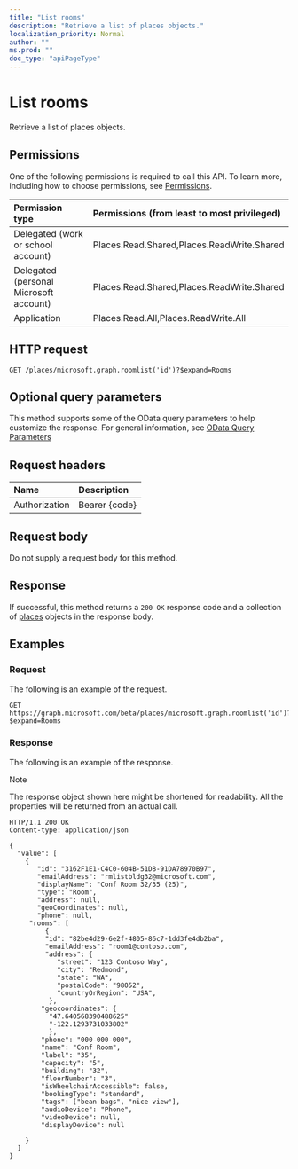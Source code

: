 ```yaml
---
title: "List rooms"
description: "Retrieve a list of places objects."
localization_priority: Normal
author: ""
ms.prod: ""
doc_type: "apiPageType"
---
```


# List rooms

Retrieve a list of places objects.

## Permissions

One of the following permissions is required to call this API. To learn more, including how to choose permissions, see [Permissions](/graph/permissions-reference).

| Permission type                        | Permissions (from least to most privileged) |
|:---------------------------------------|:--------------------------------------------|
| Delegated (work or school account)     | Places.Read.Shared,Places.ReadWrite.Shared |
| Delegated (personal Microsoft account) | Places.Read.Shared,Places.ReadWrite.Shared |
| Application                            | Places.Read.All,Places.ReadWrite.All |

## HTTP request

<!-- { "blockType": "ignored" } -->

```http
GET /places/microsoft.graph.roomlist('id')?$expand=Rooms
```

## Optional query parameters

This method supports some of the OData query parameters to help customize the response. For general information, see [OData Query Parameters](/graph/query-parameters)

## Request headers

| Name      |Description|
|:----------|:----------|
| Authorization | Bearer {code} |

## Request body

Do not supply a request body for this method.

## Response

If successful, this method returns a `200 OK` response code and a collection of [places](../resources/places.md) objects in the response body.

## Examples

### Request

The following is an example of the request.
<!-- {
  "blockType": "request",
  "name": "get_rooms"
}-->

```http
GET https://graph.microsoft.com/beta/places/microsoft.graph.roomlist('id')?$expand=Rooms
```

### Response

The following is an example of the response.

> [!NOTE]
> The response object shown here might be shortened for readability. All the properties will be returned from an actual call.

<!-- {
  "blockType": "response",
  "truncated": true,
  "@odata.type": "microsoft.graph.places",
  "isCollection": true
} -->

```http
HTTP/1.1 200 OK
Content-type: application/json

{
  "value": [
    {
       "id": "3162F1E1-C4C0-604B-51D8-91DA78970B97",
       "emailAddress": "rmlistbldg32@microsoft.com",
       "displayName": "Conf Room 32/35 (25)",
       "type": "Room",
       "address": null,
       "geoCoordinates": null,
       "phone": null,
     "rooms": [
         {
         "id": "82be4d29-6e2f-4805-86c7-1dd3fe4db2ba",
         "emailAddress": "room1@contoso.com",
         "address": {
            "street": "123 Contoso Way",
            "city": "Redmond",
            "state": "WA",
            "postalCode": "98052",
            "countryOrRegion": "USA",
          },
        "geocoordinates": {
          "47.640568390488625"
          "-122.1293731033802"
          },
        "phone": "000-000-000",
        "name": "Conf Room",
        "label": "35",
        "capacity": "5",
        "building": "32",
        "floorNumber": "3",
        "isWheelchairAccessible": false,
        "bookingType": "standard",
        "tags": ["bean bags", "nice view"],
        "audioDevice": "Phone",
        "videoDevice": null,
        "displayDevice": null

    }
  ]
}
```

<!-- uuid: 16cd6b66-4b1a-43a1-adaf-3a886856ed98
2019-02-04 14:57:30 UTC -->
<!-- {
  "type": "#page.annotation",
  "description": "List rooms",
  "keywords": "",
  "section": "documentation",
  "tocPath": ""
}-->
